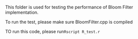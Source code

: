 This folder is used for testing the performance of Bloom Filter implementation.

To run the test, please make sure BloomFilter.cpp is compiled

TO run this code, please run`Rscript R_test.r`
